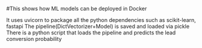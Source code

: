 #This shows how ML models can be deployed in Docker 

It uses uvicorn to package all the python dependencies such as scikit-learn, fastapi
The pipeline(DictVectorizer+Model) is saved and loaded via pickle
There is a python script that loads the pipeline and predicts the lead conversion probability